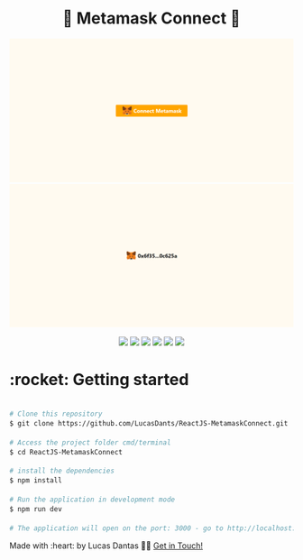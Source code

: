 <h1 align="center">🦊 Metamask Connect 🦊</h1>

<img  src="https://github.com/LucasDants/ReactJS-MetamaskConnect/blob/main/screenshots/home.png?raw=true">

<img  src="https://github.com/LucasDants/ReactJS-MetamaskConnect/blob/main/screenshots/home2.png?raw=true">

<p align="center">
 <img  src="https://img.shields.io/github/package-json/dependency-version/LucasDants/ReactJS-MetamaskConnect/react">
 <img  src="https://img.shields.io/github/package-json/dependency-version/LucasDants/ReactJS-MetamaskConnect/next">
  <img  src="https://img.shields.io/github/package-json/dependency-version/LucasDants/ReactJS-MetamaskConnect/@chakra-ui/react">
   <img  src="https://img.shields.io/github/package-json/dependency-version/LucasDants/ReactJS-MetamaskConnect/@metamask/providers">
   <img  src="https://img.shields.io/github/package-json/dependency-version/LucasDants/ReactJS-MetamaskConnect/web3">
 <img  src="https://img.shields.io/github/package-json/dependency-version/LucasDants/ReactJS-MetamaskConnect/dev/typescript">
</p>


<h1>:rocket: Getting started</h1>

```bash

# Clone this repository
$ git clone https://github.com/LucasDants/ReactJS-MetamaskConnect.git

# Access the project folder cmd/terminal
$ cd ReactJS-MetamaskConnect

# install the dependencies
$ npm install

# Run the application in development mode
$ npm run dev

# The application will open on the port: 3000 - go to http://localhost:3000

```

 <p>Made with :heart: by Lucas Dantas 👋🏽 <a href="https://www.linkedin.com/in/lucasdants/">Get in Touch!</a></p>
